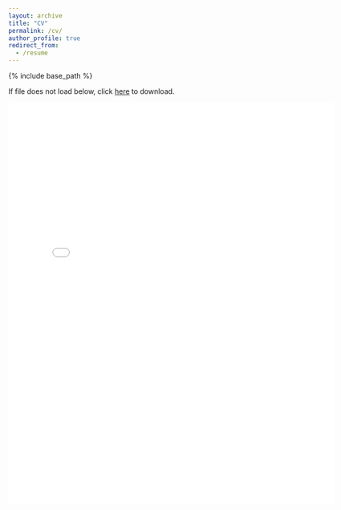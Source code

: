 ```yaml
---
layout: archive
title: "CV"
permalink: /cv/
author_profile: true
redirect_from:
  - /resume
---
```


{% include base_path %}

If file does not load below, click [here](https://phillipytran95.github.io/files/Phillip_CV.pdf) to download.

<embed src="{{ site.baseurl }}/files/Phillip_CV.pdf" width="650" height="800" type='application/pdf'>
